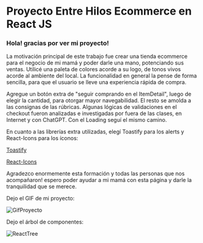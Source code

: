 # Proyecto Entre Hilos Ecommerce en React JS

### Hola! gracias por ver mi proyecto!

La motivación principal de este trabajo fue crear una tienda ecommerce para el negocio de mi mamá y poder darle una mano, potenciando sus ventas. Utilicé una paleta de colores acorde a su logo, de tonos vivos acorde al ambiente del local. La funcionalidad en general la pense de forma sencilla, para que el usuario se lleve una experiencia rápida de compra.

Agregue un botón extra de "seguir comprando en el ItemDetail", luego de elegir la cantidad, para otorgar mayor navegabilidad. El resto se amolda a las consignas de las rúbricas. Algunas lógicas de validaciones en el checkout fueron analizadas e investigadas por fuera de las clases, en Internet y con ChatGPT. Con el Loading seguí el mismo camino.

En cuanto a las librerías extra utilizadas, elegí Toastify para los alerts y React-Icons para los íconos:

[Toastify](https://apvarun.github.io/toastify-js/)

[React-Icons](https://react-icons.github.io/react-icons/)

Agradezco enormemente esta formación y todas las personas que nos acompañaron! espero poder ayudar a mi mamá con esta página y darle la tranquilidad que se merece.

Dejo el GIF de mi proyecto:

![GifProyecto](https://github.com/MatiasValdezFED/Proyecto-EH-ReactJS/assets/123515392/9be91942-af55-4b46-bc9d-b5a49bf75bf2)

Dejo el árbol de componentes:

![ReactTree](https://github.com/MatiasValdezFED/Proyecto-EH-ReactJS/assets/123515392/ffd5fdea-635e-4bf5-a181-4525a50ab75f)
